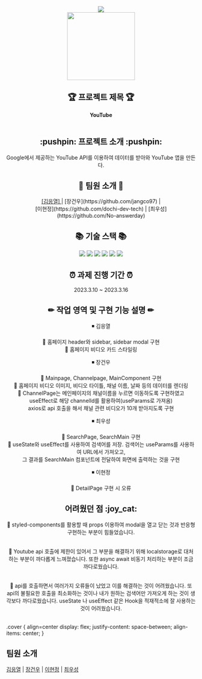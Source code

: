 <div align=center>
<img src="https://capsule-render.vercel.app/api?type=wave&color=gradient&height=280&section=header&text=youtube%20clone&fontSize=90">
</div>
<div align=center>
<img src = "https://cdn-icons-png.flaticon.com/512/3128/3128307.png" width="180"/>
</div>
<div align=center>
	<h2> 🏆 프로젝트 제목 🏆</h2>
	<b>YouTube</b>
	<br/>	<br/>
</div>
<div align=center>
	<h2>:pushpin: 프로젝트 소개 :pushpin:</h2>
	Google에서 제공하는 YouTube API를 이용하여 데이터를 받아와 YouTube 앱을 만든다. 
</div>
<div align=center>
<h2> 👤 팀원 소개 👤 </h2>
	<a href="https://github.com/Valentin1495"> [김응열] </a> | [장건우](https://github.com/jangco97) | <br/>
        [이현정](https://github.com/dochi-dev-tech) | [최우성](https://github.com/No-answerday) 
</div>
<div align=center>
<h2> 📚 기술 스택 📚 </h2>

<img src="https://img.shields.io/badge/antd-E34F2?style=flat-square"/>
<img src="https://img.shields.io/badge/axios-purple?style=flat-square"/>
<img src="https://img.shields.io/badge/moment-black?style=flat-square"/>
<img src="https://img.shields.io/badge/React-61DAFB?style=flat-square&logo=React&logoColor=black"/>
<img src="https://img.shields.io/badge/React%20Router%20Dom-white?style=flat-square&logo=ReactRouter&logoColor=black%22/%3E"/>
<img src="https://img.shields.io/badge/styled components-DB7093?style=flat-square&logo=styled-components&logoColor=white"/>
	
</div>
<div align=center>
<h2> ⏰ 과제 진행 기간 ⏰ </h2>

2023.3.10 ~ 2023.3.16
</div>
<div align=center>
<div class='cover'>
	<div>
<h2> ✏ 작업 영역 및 구현 기능 설명 ✏ </h2>

◾ 김응열 </br> </br>
  🔻 홈페이지 header와 sidebar, sidebar modal 구현 </br>
  🔻 홈페이지 비디오 카드 스타일링 </br>

◾ 장건우 </br> </br>
  🔻 Mainpage, Channelpage, MainComponent 구현 </br>
  🔻 홈페이지 비디오 이미지, 비디오 타이틀, 채널 이름, 날짜 등의 데이터를 렌더링 </br>
  🔻 ChannelPage는 메인페이지의 채널이름을 누르면 이동하도록 구현하였고 </br>
     useEffect로 해당 channelId를 활용하여(useParams로 가져옴) </br> axios로 api 호출을 해서 채널 관련 비디오가 10개 받아지도록 구현 </br>

◾ 최우성 </br> </br>
  🔻 SearchPage, SearchMain 구현 </br>
  🔻 useState와 useEffect를 사용하여 검색어를 저장. 검색어는 useParams를 사용하여 URL에서 가져오고,</br> 그 결과를 SearchMain 컴포넌트에 전달하여 화면에 출력하는 것을 구현 </br>
	
◾ 이현정 </br> </br>
  🔻 DetailPage 구현 시 오류 </br>
  </div>
</div>
</div>

<div align=center>
<h2> 어려웠던 점 :joy_cat: </h2>

🔻 styled-components를 활용할 때 props 이용하여 modal을 열고 닫는 것과 반응형 구현하는 부분이 힘들었습니다. </br></br>

🔻 Youtube api 호출에 제한이 있어서 그 부분을 해결하기 위해 localstorage로 대처하는 부분이 까다롭게 느껴졌습니다. 또한 async await 비동기 처리하는 부분이 조금 까다로웠습니다. </br></br>

🔻 api를 호출하면서 여러가지 오류들이 났었고 이를 해결하는 것이 어려웠습니다.
또 api의 불필요한 호출을 최소화하는 것이나 내가 원하는 검색어만 가져오게 하는 것이 생각보다 까다로웠습니다. useState 나 useEffect 같은 Hook을 적재적소에 잘 사용하는 것이 어려웠습니다. </br></br>
</div>

.cover {
    align=center
    display: flex;
    justify-content: space-between;
    align-items: center;
}


## 팀원 소개

[김응열](https://github.com/Valentin1495) | [장건우](https://github.com/jangco97) | [이현정](https://github.com/dochi-dev-tech) | [최우성](https://github.com/No-answerday) 
